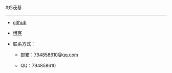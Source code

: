 #郑茂基

-------

- [github](https://github.com/Fzuerzmj)

- [博客](https://www.cnblogs.com/fzuerzmj/)

- 联系方式：

    - 邮箱：794858610@qq.com

    - QQ：794858610